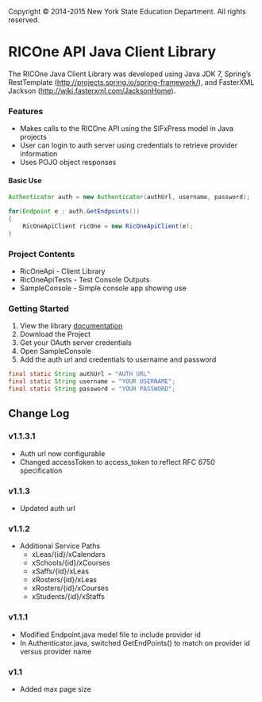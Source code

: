 
Copyright © 2014-2015 New York State Education Department. All rights reserved.

# RICOne API Java Client Library
The RICOne Java Client Library was developed using Java JDK 7, Spring’s RestTemplate
(http://projects.spring.io/spring-framework/), and FasterXML Jackson (http://wiki.fasterxml.com/JacksonHome).

### Features
* Makes calls to the RICOne API using the SIFxPress model in Java projects
* User can login to auth server using credentials to retrieve provider information
* Uses POJO object responses

#### Basic Use
```java
Authenticator auth = new Authenticator(authUrl, username, password);

for(Endpoint e : auth.GetEndpoints())
{
	RicOneApiClient ricOne = new RicOneApiClient(e);
}
```

### Project Contents
* RicOneApi - Client Library
* RicOneApiTests - Test Console Outputs
* SampleConsole - Simple console app showing use

### Getting Started
1. View the library <a href="https://docs.google.com/document/d/1flatjQRT9epMQBWlDwgpCjKlsFEOsuonTlseafzgYDo/pub" target="_blank">documentation</a>
2. Download the Project
3. Get your OAuth server credentials
4. Open SampleConsole
5. Add the auth url and credentials to username and password
```java
final static String authUrl = "AUTH URL"
final static String username = "YOUR USERNAME";
final static String password = "YOUR PASSWORD";
```
## Change Log
### v1.1.3.1
* Auth url now configurable
* Changed accessToken to access_token to reflect RFC 6750 specification

### v1.1.3
* Updated auth url

### v1.1.2
* Additional Service Paths
     * xLeas/{id}/xCalendars
     * xSchools/{id}/xCourses
     * xSaffs/{id}/xLeas
     * xRosters/{id}/xLeas
     * xRosters/{id}/xCourses
     * xStudents/{id}/xStaffs 

### v1.1.1
* Modified Endpoint.java model file to include provider id
* In Authenticator.java, switched GetEndPoints() to match on provider id versus provider name

### v1.1
* Added max page size
